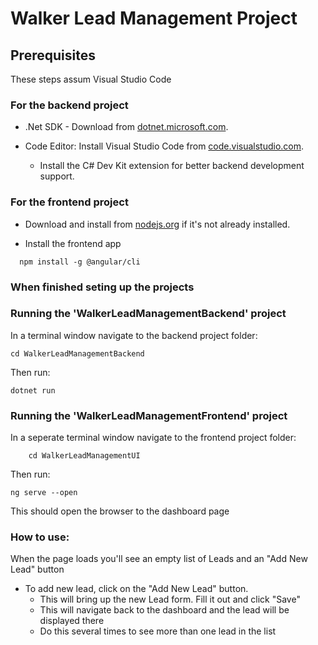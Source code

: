 # Walker Lead Management Project

## Prerequisites

These steps assum Visual Studio Code

### For the backend project

- .Net SDK - Download from [dotnet.microsoft.com](https://dotnet.microsoft.com/en-us/download).

- Code Editor: Install Visual Studio Code from [code.visualstudio.com](https://code.visualstudio.com/).
  - Install the C# Dev Kit extension for better backend development support.

### For the frontend project

- Download and install from [nodejs.org](https://nodejs.org/) if it's not already installed.

- Install the frontend app

```
  npm install -g @angular/cli
```

### When finished seting up the projects

### Running the 'WalkerLeadManagementBackend' project

In a terminal window navigate to the backend project folder:

```
cd WalkerLeadManagementBackend
```

Then run:

```
dotnet run
```

### Running the 'WalkerLeadManagementFrontend' project

In a seperate terminal window navigate to the frontend project folder:

```
    cd WalkerLeadManagementUI
```

Then run:

```
ng serve --open
```

This should open the browser to the dashboard page

### How to use:

When the page loads you'll see an empty list of Leads and an "Add New Lead" button

- To add new lead, click on the "Add New Lead" button.
  - This will bring up the new Lead form. Fill it out and click "Save"
  - This will navigate back to the dashboard and the lead will be displayed there
  - Do this several times to see more than one lead in the list
